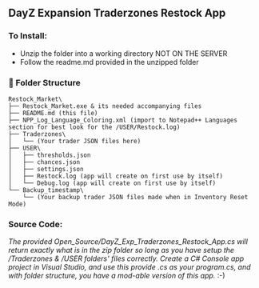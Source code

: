 ## DayZ Expansion Traderzones Restock App
### To Install:
* Unzip the folder into a working directory NOT ON THE SERVER
* Follow the readme.md provided in the unzipped folder

### 📂 Folder Structure
```
Restock_Market\
├── Restock_Market.exe & its needed accompanying files
├── README.md (this file)
├── NPP_Log_Language_Coloring.xml (import to Notepad++ Languages section for best look for the /USER/Restock.log)
├── Traderzones\
│   └── (Your trader JSON files here)
├── USER\
│   ├── thresholds.json
│   ├── chances.json
│   ├── settings.json
│   ├── Restock.log (app will create on first use by itself)
│   └── Debug.log (app will create on first use by itself)
└── Backup_timestamp\
    └── (Your backup trader JSON files made when in Inventory Reset Mode)
```
### Source Code:
_The provided Open_Source/DayZ_Exp_Traderzones_Restock_App.cs will return exactly what is in the zip folder so long as you have setup the /Traderzones & /USER folders' files correctly.  Create a C# Console app project in Visual Studio, and use this provide .cs as your program.cs, and with folder structure, you have a mod-able version of this app._ :-)